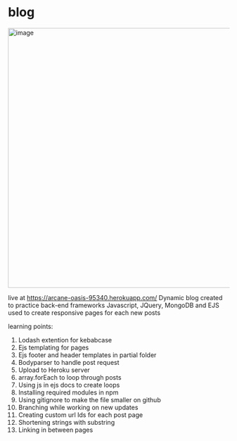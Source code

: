 # blog
<img width="590" alt="image" src="https://user-images.githubusercontent.com/79681149/193173886-97361ceb-33be-4afc-aa8b-a979d172728f.png">

live at https://arcane-oasis-95340.herokuapp.com/
Dynamic blog created to practice back-end frameworks
Javascript, JQuery, MongoDB and EJS used to create responsive pages for each new posts

learning points:
1. Lodash extention for kebabcase
2. Ejs templating for pages
3. Ejs footer and header templates in partial folder
4. Bodyparser to handle post request
5. Upload to Heroku server
6. array.forEach to loop through posts
7. Using js in ejs docs to create loops
8. Installing required modules in npm
9. Using gitignore to make the file smaller on github
10. Branching while working on new updates
11. Creating custom url Ids for each post page
12. Shortening strings with substring
13. Linking in between pages
